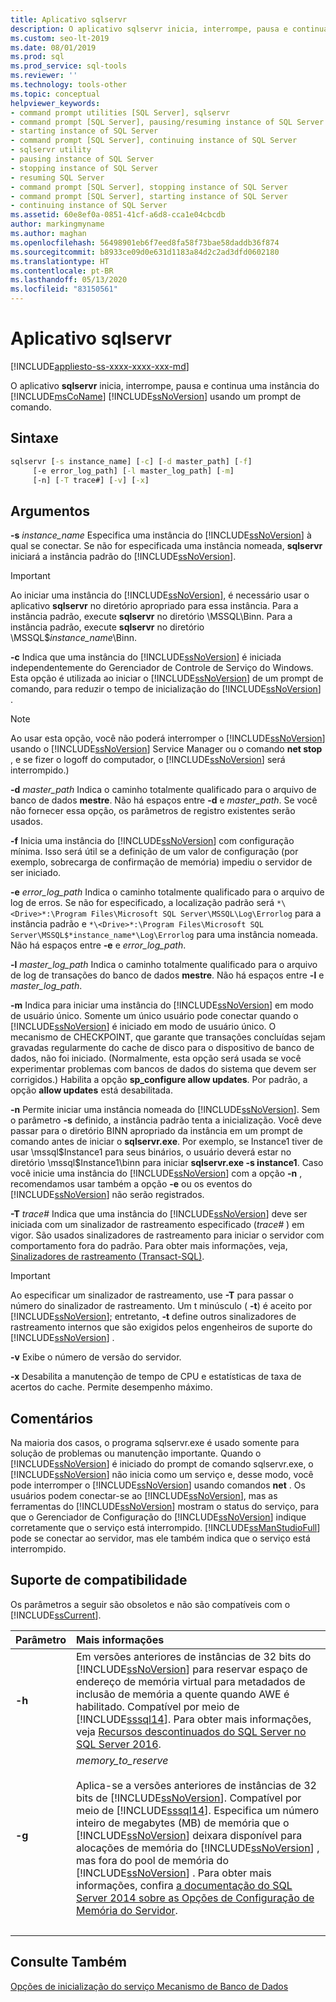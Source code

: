 ```yaml
---
title: Aplicativo sqlservr
description: O aplicativo sqlservr inicia, interrompe, pausa e continua uma instância do SQL Server usando um prompt de comando.
ms.custom: seo-lt-2019
ms.date: 08/01/2019
ms.prod: sql
ms.prod_service: sql-tools
ms.reviewer: ''
ms.technology: tools-other
ms.topic: conceptual
helpviewer_keywords:
- command prompt utilities [SQL Server], sqlservr
- command prompt [SQL Server], pausing/resuming instance of SQL Server
- starting instance of SQL Server
- command prompt [SQL Server], continuing instance of SQL Server
- sqlservr utility
- pausing instance of SQL Server
- stopping instance of SQL Server
- resuming SQL Server
- command prompt [SQL Server], stopping instance of SQL Server
- command prompt [SQL Server], starting instance of SQL Server
- continuing instance of SQL Server
ms.assetid: 60e8ef0a-0851-41cf-a6d8-cca1e04cbcdb
author: markingmyname
ms.author: maghan
ms.openlocfilehash: 56498901eb6f7eed8fa58f73bae58daddb36f874
ms.sourcegitcommit: b8933ce09d0e631d1183a84d2c2ad3dfd0602180
ms.translationtype: HT
ms.contentlocale: pt-BR
ms.lasthandoff: 05/13/2020
ms.locfileid: "83150561"
---
```

# <a name="sqlservr-application"></a>Aplicativo sqlservr

[!INCLUDE[appliesto-ss-xxxx-xxxx-xxx-md](../includes/appliesto-ss-xxxx-xxxx-xxx-md.md)]

O aplicativo **sqlservr** inicia, interrompe, pausa e continua uma instância do [!INCLUDE[msCoName](../includes/msconame-md.md)] [!INCLUDE[ssNoVersion](../includes/ssnoversion-md.md)] usando um prompt de comando.

## <a name="syntax"></a>Sintaxe

```cmd
sqlservr [-s instance_name] [-c] [-d master_path] [-f] 
     [-e error_log_path] [-l master_log_path] [-m]
     [-n] [-T trace#] [-v] [-x]
```

## <a name="arguments"></a>Argumentos

**-s** *instance_name* Especifica uma instância do [!INCLUDE[ssNoVersion](../includes/ssnoversion-md.md)] à qual se conectar. Se não for especificada uma instância nomeada, **sqlservr** iniciará a instância padrão do [!INCLUDE[ssNoVersion](../includes/ssnoversion-md.md)].

> [!IMPORTANT]
>Ao iniciar uma instância do [!INCLUDE[ssNoVersion](../includes/ssnoversion-md.md)], é necessário usar o aplicativo **sqlservr** no diretório apropriado para essa instância. Para a instância padrão, execute **sqlservr** no diretório \MSSQL\Binn. Para a instância padrão, execute **sqlservr** no diretório \MSSQL$*instance_name*\Binn.

 **-c** Indica que uma instância do [!INCLUDE[ssNoVersion](../includes/ssnoversion-md.md)] é iniciada independentemente do Gerenciador de Controle de Serviço do Windows. Esta opção é utilizada ao iniciar o [!INCLUDE[ssNoVersion](../includes/ssnoversion-md.md)] de um prompt de comando, para reduzir o tempo de inicialização do [!INCLUDE[ssNoVersion](../includes/ssnoversion-md.md)] .

> [!NOTE]
>Ao usar esta opção, você não poderá interromper o [!INCLUDE[ssNoVersion](../includes/ssnoversion-md.md)] usando o [!INCLUDE[ssNoVersion](../includes/ssnoversion-md.md)] Service Manager ou o comando **net stop** , e se fizer o logoff do computador, o [!INCLUDE[ssNoVersion](../includes/ssnoversion-md.md)] será interrompido.)

**-d** *master_path* Indica o caminho totalmente qualificado para o arquivo de banco de dados **mestre**. Não há espaços entre **-d** e *master_path*. Se você não fornecer essa opção, os parâmetros de registro existentes serão usados.

**-f** Inicia uma instância do [!INCLUDE[ssNoVersion](../includes/ssnoversion-md.md)] com configuração mínima. Isso será útil se a definição de um valor de configuração (por exemplo, sobrecarga de confirmação de memória) impediu o servidor de ser iniciado.

**-e** *error_log_path* Indica o caminho totalmente qualificado para o arquivo de log de erros. Se não for especificado, a localização padrão será `*\<Drive>*:\Program Files\Microsoft SQL Server\MSSQL\Log\Errorlog` para a instância padrão e `*\<Drive>*:\Program Files\Microsoft SQL Server\MSSQL$*instance_name*\Log\Errorlog` para uma instância nomeada. Não há espaços entre **-e** e *error_log_path*.

**-l** *master_log_path* Indica o caminho totalmente qualificado para o arquivo de log de transações do banco de dados **mestre**. Não há espaços entre **-l** e *master_log_path*.

**-m** Indica para iniciar uma instância do [!INCLUDE[ssNoVersion](../includes/ssnoversion-md.md)] em modo de usuário único. Somente um único usuário pode conectar quando o [!INCLUDE[ssNoVersion](../includes/ssnoversion-md.md)] é iniciado em modo de usuário único. O mecanismo de CHECKPOINT, que garante que transações concluídas sejam gravadas regularmente do cache de disco para o dispositivo de banco de dados, não foi iniciado. (Normalmente, esta opção será usada se você experimentar problemas com bancos de dados do sistema que devem ser corrigidos.) Habilita a opção **sp_configure allow updates**. Por padrão, a opção **allow updates** está desabilitada.

**-n** Permite iniciar uma instância nomeada do [!INCLUDE[ssNoVersion](../includes/ssnoversion-md.md)]. Sem o parâmetro **-s** definido, a instância padrão tenta a inicialização. Você deve passar para o diretório BINN apropriado da instância em um prompt de comando antes de iniciar o **sqlservr.exe**. Por exemplo, se Instance1 tiver de usar \mssql$Instance1 para seus binários, o usuário deverá estar no diretório \mssql$Instance1\binn para iniciar **sqlservr.exe -s instance1**. Caso você inicie uma instância do [!INCLUDE[ssNoVersion](../includes/ssnoversion-md.md)] com a opção **-n** , recomendamos usar também a opção **-e** ou os eventos do [!INCLUDE[ssNoVersion](../includes/ssnoversion-md.md)] não serão registrados.

**-T** *trace#* Indica que uma instância do [!INCLUDE[ssNoVersion](../includes/ssnoversion-md.md)] deve ser iniciada com um sinalizador de rastreamento especificado (*trace#* ) em vigor. São usados sinalizadores de rastreamento para iniciar o servidor com comportamento fora do padrão. Para obter mais informações, veja, [Sinalizadores de rastreamento &#40;Transact-SQL&#41;](../t-sql/database-console-commands/dbcc-traceon-trace-flags-transact-sql.md).

>[!IMPORTANT]
>Ao especificar um sinalizador de rastreamento, use **-T** para passar o número do sinalizador de rastreamento. Um t minúsculo ( **-t**) é aceito por [!INCLUDE[ssNoVersion](../includes/ssnoversion-md.md)]; entretanto, **-t** define outros sinalizadores de rastreamento internos que são exigidos pelos engenheiros de suporte do [!INCLUDE[ssNoVersion](../includes/ssnoversion-md.md)] .

**-v** Exibe o número de versão do servidor.

**-x** Desabilita a manutenção de tempo de CPU e estatísticas de taxa de acertos do cache. Permite desempenho máximo.

## <a name="remarks"></a>Comentários
Na maioria dos casos, o programa sqlservr.exe é usado somente para solução de problemas ou manutenção importante. Quando o [!INCLUDE[ssNoVersion](../includes/ssnoversion-md.md)] é iniciado do prompt de comando sqlservr.exe, o [!INCLUDE[ssNoVersion](../includes/ssnoversion-md.md)] não inicia como um serviço e, desse modo, você pode interromper o [!INCLUDE[ssNoVersion](../includes/ssnoversion-md.md)] usando comandos **net** . Os usuários podem conectar-se ao [!INCLUDE[ssNoVersion](../includes/ssnoversion-md.md)], mas as ferramentas do [!INCLUDE[ssNoVersion](../includes/ssnoversion-md.md)] mostram o status do serviço, para que o Gerenciador de Configuração do [!INCLUDE[ssNoVersion](../includes/ssnoversion-md.md)] indique corretamente que o serviço está interrompido. [!INCLUDE[ssManStudioFull](../includes/ssmanstudiofull-md.md)] pode se conectar ao servidor, mas ele também indica que o serviço está interrompido.

## <a name="compatibility-support"></a>Suporte de compatibilidade
Os parâmetros a seguir são obsoletos e não são compatíveis com o [!INCLUDE[ssCurrent](../includes/sscurrent-md.md)].

|Parâmetro | Mais informações|
|:-----|:-----|
|**-h** | Em versões anteriores de instâncias de 32 bits do [!INCLUDE[ssNoVersion](../includes/ssnoversion-md.md)] para reservar espaço de endereço de memória virtual para metadados de inclusão de memória a quente quando AWE é habilitado. Compatível por meio de [!INCLUDE[sssql14](../includes/sssql14-md.md)]. Para obter mais informações, veja [Recursos descontinuados do SQL Server no SQL Server 2016](../database-engine/discontinued-database-engine-functionality-in-sql-server-2016.md).|
|**-g** | *memory_to_reserve*<br/><br>Aplica-se a versões anteriores de instâncias de 32 bits de [!INCLUDE[ssNoVersion](../includes/ssnoversion-md.md)]. Compatível por meio de [!INCLUDE[sssql14](../includes/sssql14-md.md)]. Especifica um número inteiro de megabytes (MB) de memória que o [!INCLUDE[ssNoVersion](../includes/ssnoversion-md.md)] deixara disponível para alocações de memória do [!INCLUDE[ssNoVersion](../includes/ssnoversion-md.md)] , mas fora do pool de memória do [!INCLUDE[ssNoVersion](../includes/ssnoversion-md.md)] . Para obter mais informações, confira [a documentação do SQL Server 2014 sobre as Opções de Configuração de Memória do Servidor](https://docs.microsoft.com/sql/database-engine/configure-windows/server-memory-server-configuration-options?view=sql-server-2014).|
| &nbsp; | &nbsp; |

## <a name="see-also"></a>Consulte Também
 [Opções de inicialização do serviço Mecanismo de Banco de Dados](../database-engine/configure-windows/database-engine-service-startup-options.md)
